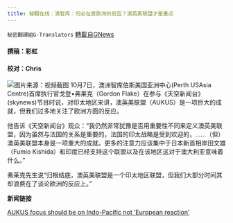 ```yaml
---
title: 秘翻在线：澳智库：何必在意欧洲的反应？澳英美联盟才是重点
---
```

`秘密翻譯組G-Translators` [轉載自GNews](https://gnews.org/zh-hans/1580866/)

#### 撰稿：彩虹

#### 校对：Chris
![](https://assets.gnews.org/wp-content/uploads/2021/10/屏幕截图-2021-10-08-182721.png)图片来源：视频截图
10月7日，澳洲智库伯斯美国亚洲中心(Perth USAsia Centre)首席执行官戈登•弗莱克（Gordon Flake）在参与《天空新闻台》(skynews)节目时说，对印太地区来讲，澳英美联盟（AUKUS）是一项巨大的成就，但我们过多地关注了欧洲方面的反应。

他告诉《天空新闻台》观众：“我仍然非常犹豫是否用重要性不同来定义澳英美联盟，因为虽然与法国的关系是重要的，法国的印太战略是受到欢迎的，……（但）澳英美联盟本身是一项重大的成就。更多的注意力应该集中于日本新首相岸田文雄（Fumio Kishida）和印度已经支持这个联盟以及在该地区这对于澳大利亚意味着什么。”

弗莱克先生说“归根结底，澳英美联盟是一个印太地区联盟，但我们大部分时间其却浪费在了谈论欧洲的反应上。”

**新闻链接**

[AUKUS focus should be on Indo-Pacific not ‘European reaction’](https://www.skynews.com.au/australia-news/defence-and-foreign-affairs/aukus-focus-should-be-on-indopacific-not-european-reaction/video/6098e75e52e06b36db0d4f4498390060)
